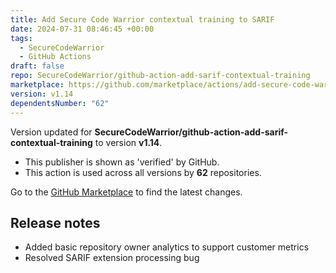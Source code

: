```yaml
---
title: Add Secure Code Warrior contextual training to SARIF
date: 2024-07-31 08:46:45 +00:00
tags:
  - SecureCodeWarrior
  - GitHub Actions
draft: false
repo: SecureCodeWarrior/github-action-add-sarif-contextual-training
marketplace: https://github.com/marketplace/actions/add-secure-code-warrior-contextual-training-to-sarif
version: v1.14
dependentsNumber: "62"
---
```



Version updated for **SecureCodeWarrior/github-action-add-sarif-contextual-training** to version **v1.14**.
- This publisher is shown as 'verified' by GitHub.
- This action is used across all versions by **62** repositories.

Go to the [GitHub Marketplace](https://github.com/marketplace/actions/add-secure-code-warrior-contextual-training-to-sarif) to find the latest changes.

## Release notes

* Added basic repository owner analytics to support customer metrics
* Resolved SARIF extension processing bug
